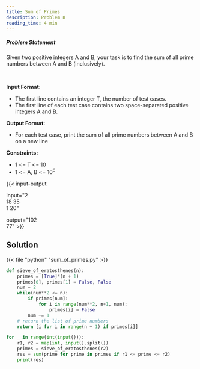 ```yaml
---
title: Sum of Primes
description: Problem 8
reading_time: 4 min
---
```


##### Problem Statement

Given two positive integers A and B, your task is to find the sum of all prime numbers between A and B (inclusively).

</br>

**Input Format:**

- The first line contains an integer T, the number of test cases.
- The first line of each test case contains two space-separated positive integers A and B.

**Output Format:**

- For each test case, print the sum of all prime numbers between A and B on a new line

**Constraints:**

- 1 <= T <= 10
- 1 <= A, B <= 10<sup>6</sup>

{{< input-output

input="2</br>18 35</br>1 20"

output="102</br>77" >}}

## Solution

<!-- **Approach:** -->

{{< file "python" "sum_of_primes.py" >}}

```py
def sieve_of_eratosthenes(n):
    primes = [True]*(n + 1)
    primes[0], primes[1] = False, False
    num = 2
    while(num**2 <= n):
        if primes[num]:
            for i in range(num**2, n+1, num):
                primes[i] = False
        num += 1
    # return the list of prime numbers
    return [i for i in range(n + 1) if primes[i]]

for _ in range(int(input())):
    r1, r2 = map(int, input().split())
    primes = sieve_of_eratosthenes(r2)
    res = sum(prime for prime in primes if r1 <= prime <= r2)
    print(res)
```
